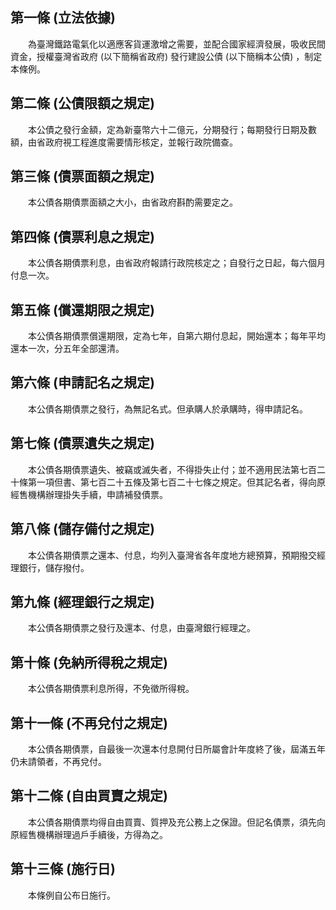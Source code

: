 第一條 (立法依據)
-----------------
　　為臺灣鐵路電氣化以適應客貨運激增之需要，並配合國家經濟發展，吸收民間資金，授權臺灣省政府 (以下簡稱省政府) 發行建設公債 (以下簡稱本公債) ，制定本條例。  


第二條 (公債限額之規定)
-----------------------
　　本公債之發行金額，定為新臺幣六十二億元，分期發行；每期發行日期及數額，由省政府視工程進度需要情形核定，並報行政院備查。  


第三條 (債票面額之規定)
-----------------------
　　本公債各期債票面額之大小，由省政府斟酌需要定之。  


第四條 (債票利息之規定)
-----------------------
　　本公債各期債票利息，由省政府報請行政院核定之；自發行之日起，每六個月付息一次。  


第五條 (償還期限之規定)
-----------------------
　　本公債各期債票償還期限，定為七年，自第六期付息起，開始還本；每年平均還本一次，分五年全部還清。  


第六條 (申請記名之規定)
-----------------------
　　本公債各期債票之發行，為無記名式。但承購人於承購時，得申請記名。  


第七條 (債票遺失之規定)
-----------------------
　　本公債各期債票遺失、被竊或滅失者，不得掛失止付；並不適用民法第七百二十條第一項但書、第七百二十五條及第七百二十七條之規定。但其記名者，得向原經售機構辦理掛失手續，申請補發債票。  


第八條 (儲存備付之規定)
-----------------------
　　本公債各期債票之還本、付息，均列入臺灣省各年度地方總預算，預期撥交經理銀行，儲存撥付。  


第九條 (經理銀行之規定)
-----------------------
　　本公債各期債票之發行及還本、付息，由臺灣銀行經理之。  


第十條 (免納所得稅之規定)
-------------------------
　　本公債各期債票利息所得，不免徵所得稅。  


第十一條 (不再兌付之規定)
-------------------------
　　本公債各期債票，自最後一次還本付息開付日所屬會計年度終了後，屆滿五年仍未請領者，不再兌付。  


第十二條 (自由買賣之規定)
-------------------------
　　本公債各期債票均得自由買賣、質押及充公務上之保證。但記名債票，須先向原經售機構辦理過戶手續後，方得為之。  


第十三條 (施行日)
-----------------
　　本條例自公布日施行。